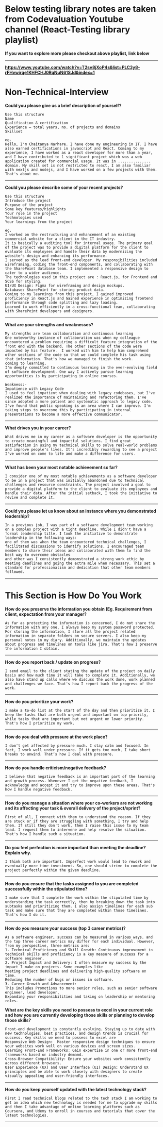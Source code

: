 # Below testing library notes are taken from Codevaluation Youtube channel (React-Testing library playlist)
**If you want to explore more please checkout above playlist, link below**
***
**https://www.youtube.com/watch?v=T2sv8jXoP4s&list=PLC3y8-rFHvwirqe1KHFCHJ0RqNuN61SJd&index=1**   
# Non-Technical-Interview

**Could you please give us a brief description of yourself?**
```
Use this structure
Name
Qualification & certification
Experience – total years, no. of projects and domains
Skillset

eg.
Hello, I'm Chaitanya Narhare. I have done my engineering in IT. I have also earned certifications in javascript and React. Coming to my experience, I have worked as a react developer for more than a year, and I have contributed to 1 significant project which was a web application created for commercial usage. It was in ............... domain. My skill set is not restricted to react. I am also familiar with nextjs and nodejs, and I have worked on a few projects with them. That's about me. 
```
***
**Could you please describe some of your recent projects?**
```
Use this structure
Introduce the project
Purpose of the project
Some key features/highlights
Your role in the project
Technologies used
Your learnings from the project

eg.
I worked on the restructuring and enhancement of an existing commercial website for a client in the IT industry. 
It is basically a auditing tool for internal usage. The primary goal of the project was to provide a digital platform for the client to evaluate its employees and handle their data by modernizing the website's design and enhancing its performance.
I served as the lead front-end developer. My responsibilities included wireframing, coding the front-end components, and collaborating with the SharePoint database team. I implemented a responsive design to cater to a wider audience.
The technologies used in this project are : React.js, for Frontend and SCSS for styling.
UI/UX Design: Figma for wireframing and design mockups.
Database: SharePoint for storing product data.
Coming to my learnings from this project, I gained improved proficiency in React.js and Gained experience in optimizing frontend performance through code splitting and lazy loading.
Learned to work efficiently in a cross-functional team, collaborating with SharePoint developers and designers.
```
***

**What are your strengths and weaknesses?**
```
My strengths are team collaboration and continuous learning
One noteworthy instance of collaboration was when my colleague encountered a problem requiring a difficult feature integration of the front end with the backend. The other sections of the code were impacted by his feature.  I worked with him to help him comprehend other sections of the code so that we could complete his task using that information. That's how we managed to finish the work.
coming to learning.
I'm deeply committed to continuous learning in the ever-evolving field of software development. One way I actively pursue learning opportunities is by participating in online courses.

Weakness:- 
Impatience with Legacy Code
I used to feel impatient when dealing with legacy codebases, but I've realized the importance of maintaining and refactoring them. I've since adopted a more patient and systematic approach to legacy code.
I've found that public speaking is an area where I can improve. I'm taking steps to overcome this by participating in internal presentations to become a more effective communicator.
```
***

**What drives you in your career?**
```
What drives me in my career as a software developer is the opportunity to create meaningful and impactful solutions. I find great satisfaction in using my technical skills to solve real-world problems and improve people's lives. It's incredibly rewarding to see a project I've worked on come to life and make a difference for users.
```
***
**What has been your most notable achievement so far?**
```
I consider one of my most notable achievements as a software developer to be in a project that was initially abandoned due to technical challenges and resource constraints. The project involved a goal to provide a digital platform to the client to evaluate its employees and handle their data. After the initial setback, I took the initiative to revive and complete it.
```
***
**Could you please let us know about an instance where you demonstrated leadership?**
```
In a previous job, I was part of a software development team working on a complex project with a tight deadline. While I didn't have a formal leadership title, I took the initiative to demonstrate leadership in the following ways:
one of them was when the team encountered technical challenges, I facilitated discussions to identify solutions. I encouraged team members to share their ideas and collaborated with them to find the best way to overcome obstacles
and other was I consistently demonstrated a strong work ethic by meeting deadlines and going the extra mile when necessary. This set a standard for professionalism and dedication that other team members followed.
```
***

# This Section is How Do You Work

**How do you preserve the information you obtain (Eg. Requirement from client, expectation from your manager?**
```
As far as protecting the information is concerned, I do not share the information with any one. I always keep my system password protected. For storing the information, I store all the project related information in separate folders on secure servers. I also keep my personal notes in my diary. Additionally, we maintain the updates about progress and timelines on tools like jira. That's how I preserve the information I obtain.
```
***
**How do you report back / update on progress?**
```
I send email to the client stating the update of the project on daily basis and how much time it will take to complete it. Additionally, we also have stand up calls where we discuss the work done, work planned and challenges we face. That's how I report back the progress of the work.
```
***
**How do you prioritize your work?**
```
I make a to-do list at the start of the day and then prioritize it. I keep the tasks that are both urgent and important on top priority, while tasks that are important but not urgent on lower priority. That's how I prioritize my work.
```
***
**How do you deal with pressure at the work place?**
```
I don’t get affected by pressure much. I stay calm and focused. In fact, I work well under pressure. If it gets too much, I take short breaks to unwind. That’s how I deal with pressure. 
```
***
**How do you handle criticism/negative feedback?**
```
I believe that negative feedback is an important part of the learning and growth process. Whenever I get the negative feedback, I acknowledge and accept it and try to improve upon these areas. That's how I handle negative feedback.
```
***
**How do you manage a situation where your co-workers are not working and its affecting your task & overall delivery of the project/sprint?**
```
First of all, I connect with them to understand the reason. If they are stuck or if they are struggling with something, I try and help them. If still they don't work, then I raise this issue to my team lead. I request them to intervene and help resolve the situation. That's how I handle such a situation.
```
***
**Do you feel perfection is more important than meeting the deadline? Explain why.**
```
I think both are important. Imperfect work would lead to rework and eventually more time investment. So, one should strive to complete the project perfectly within the given deadline.
```
***
**How do you ensure that the tasks assigned to you are completed successfully within the stipulated time?**
```
I make sure that I complete the work within the stipulated time by understanding the task correctly, then by breaking down the task into subtasks and prioritizing them. I also assign timelines for each sub task and make sure that they are completed within those timelines. That's how I do it.
```
***

**How do you measure your success (top 3 career metrics)?**
```
As a software engineer, success can be measured in various ways, and the top three career metrics may differ for each individual. However, from my perspective, three metrics are:  
1. Technical Proficiency and Skill Growth: Continuous improvement in technical skills and proficiency is a key measure of success for a software engineer. 
2. Project Impact and Delivery: I often measure my success by the impact I make on projects. Some examples like 
Meeting project deadlines and delivering high-quality software on time.
Reducing the number of bugs or issues in software.
3. Career Growth and Advancement: 
This includes Promotions to more senior roles, such as senior software engineer, lead developer.
Expanding your responsibilities and taking on leadership or mentoring roles.
```

**What are the key skills you need to possess to excel in your current role and how you are currently developing those skills or planning to develop those skills?**
```
Front-end development is constantly evolving. Staying up to date with new technologies, best practices, and design trends is crucial for success. Key skills we need to possess to excel are
Responsive Web Design:  Master responsive design techniques to ensure your websites work well on various devices and screen sizes.
Learning Front-End Frameworks: Gain expertise in one or more front-end frameworks based on industry demand.
Cross-Browser Compatibility: Ensure your websites work consistently across different browsers.
User Experience (UX) and User Interface (UI) Design: Understand UX principles and be able to work closely with designers to create visually appealing and user-friendly interfaces.
```
***

**How do you keep yourself updated with the latest technology stack?**
```
First I read technical blogs related to the tech stack I am working to get an idea which new technology is needed for me to upgrade my skills and then I take advantage of online learning platforms such as Coursera, and Udemy to enroll in courses and tutorials that cover the latest technologies.
```
***


